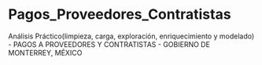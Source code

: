 # Pagos_Proveedores_Contratistas
Análisis Práctico(limpieza, carga, exploración, enriquecimiento y modelado) - PAGOS A PROVEEDORES Y CONTRATISTAS - GOBIERNO DE MONTERREY, MÉXICO
